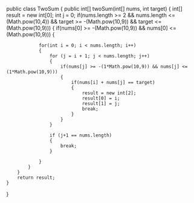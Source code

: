 public class TwoSum 
{
	public int[] twoSum(int[] nums, int target)
	{
		int[] result = new int[0];
		int j = 0;
		if(nums.length >= 2 && nums.length <= (Math.pow(10,4)) && target >= -(Math.pow(10,9)) && target <= (Math.pow(10,9)))
		{
			if(nums[0] >= -(Math.pow(10,9)) && nums[0] <= (Math.pow(10,9)))
			{

				for(int i = 0; i < nums.length; i++)
				{
					for (j = i + 1; j < nums.length; j++)
					{
						if(nums[j] >= -(1*Math.pow(10,9)) && nums[j] <= (1*Math.pow(10,9)))
						{
							if(nums[i] + nums[j] == target)
							{
								result = new int[2];
								result[0] = i;
								result[1] = j;
								break;
							}
						}
					}

					if (j+1 == nums.length)
					{
						break;
					}

				}
			}
		}
		return result;	
	}
}
